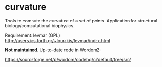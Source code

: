 


# curvature
Tools to compute the curvature of a set of points. Application for structural biology/computational biophysics.

Requirement:
levmar (GPL)
http://users.ics.forth.gr/~lourakis/levmar/index.html

**Not maintained**. 
Up-to-date code in Wordom2:

https://sourceforge.net/p/wordom/codehg/ci/default/tree/src/
